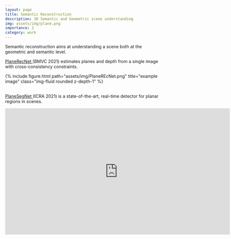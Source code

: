 ```yaml
---
layout: page
title: Semantic Reconstruction
description: 3D Semantic and Geometric scene understanding
img: assets/img/plane.png
importance: 2
category: work
---
```


Semantic reconstruction aims at understanding a scene both at the geometric and semantic level.


<a href="https://arxiv.org/pdf/2110.11219.pdf">PlaneRecNet </a> (BMVC 2021) estimates planes and depth from a single image with cross-consistency constraints.
<div class="row">
    <div class="col-sm mt-3 mt-md-0">
        {% include figure.html path="assets/img/PlaneREcNet.png" title="example image" class="img-fluid rounded z-depth-1" %}
    </div>
</div>

<br />


<a href="https://arxiv.org/pdf/2103.15428.pdf">PlaneSegNet </a> (ICRA 2021) is a state-of-the-art, real-time detector for planar regions in scenes.

<iframe width="728" height="410" src="https://www.youtube.com/embed/7XAsPKw7Cwg" title="YouTube video player" frameborder="0" allow="accelerometer; autoplay; clipboard-write; encrypted-media; gyroscope; picture-in-picture; web-share" allowfullscreen></iframe>
